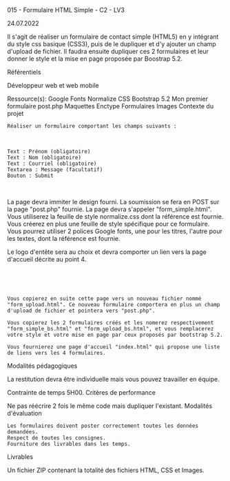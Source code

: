 015 - Formulaire HTML Simple - C2 - LV3

24.07.2022

Il s'agit de réaliser un formulaire de contact simple (HTML5) en y intégrant du style css basique (CSS3), puis de le dupliquer et d'y ajouter un champ d'upload de fichier.
Il faudra ensuite dupliquer ces 2 formulaires et leur donner le style et la mise en page proposée par Boostrap 5.2.

Référentiels

Développeur web et web mobile

Ressource(s):
Google Fonts
Normalize CSS
Bootstrap 5.2
Mon premier formulaire
post.php
Maquettes
Enctype Formulaires
Images
Contexte du projet

    Réaliser un formulaire comportant les champs suivants :

​

    Text : Prénom (obligatoire)
    Text : Nom (obligatoire)
    Text : Courriel (obligatoire)
    Textarea : Message (facultatif)
    Bouton : Submit

​

La page devra immiter le design fourni. La soumission se fera en POST sur la page "post.php" fournie. La page devra s'appeler "form_simple.html". Vous utiliserez la feuille de style normalize.css dont la référence est fournie. Vous créerez en plus une feuille de style spécifique pour ce formulaire. Vous pourrez utiliser 2 polices Google fonts, une pour les titres, l'autre pour les textes, dont la référence est fournie.

Le logo d'entête sera au choix et devra comporter un lien vers la page d'accueil décrite au point 4.

​

​

    Vous copierez en suite cette page vers un nouveau fichier nommé "form_upload.html". Ce nouveau formulaire comportera en plus un champ d'upload de fichier et pointera vers "post.php".

    Vous copierez les 2 formulaires créés et les nomerez respectivement "form_simple_bs.html" et "form_upload_bs.html", et vous remplacerez votre style et votre mise en page par ceux proposés par bootstrap 5.2.

    Vous fournierez une page d'accueil "index.html" qui propose une liste de liens vers les 4 formulaires.

Modalités pédagogiques

La restitution devra être individuelle mais vous pouvez travailler en équipe.

Contrainte de temps 5H00.
Critères de performance

Ne pas réécrire 2 fois le même code mais dupliquer l'existant.
Modalités d'évaluation

    Les formulaires doivent poster correctement toutes les données demandées.
    Respect de toutes les consignes.
    Fourniture des livrables dans les temps.

Livrables

Un fichier ZIP contenant la totalité des fichiers HTML, CSS et Images.